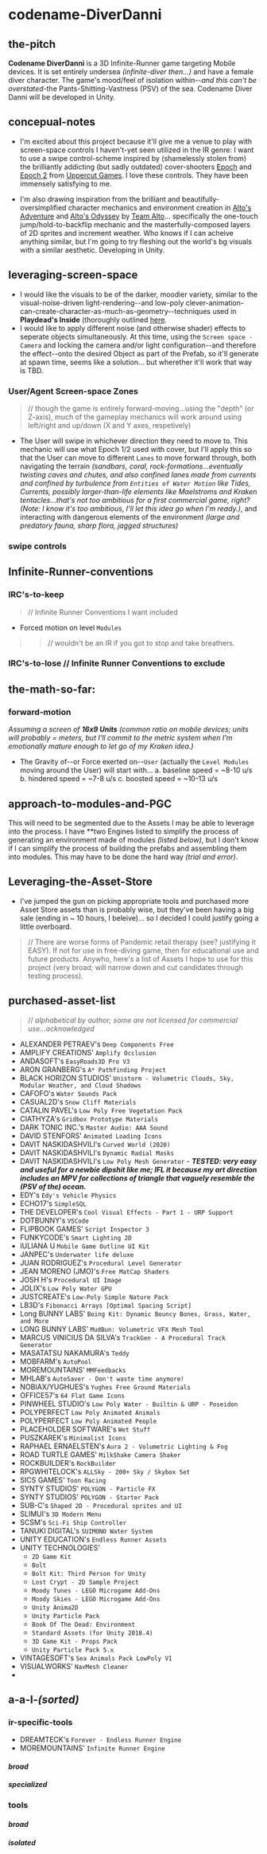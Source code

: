 # codename-DiverDanni

## the-pitch
**Codename DiverDanni** is a 3D Infinite-Runner game targeting Mobile devices.
It is set entirely undersea *(infinite-diver then...)* and have a female diver character. The game's mood/feel of isolation within--*and this can't be overstated*-the Pants-Shitting-Vastness (PSV) of the sea. Codename Diver Danni will be developed in Unity.

## concepual-notes
* I'm excited about this project because it'll give me a venue to play with screen-space controls I haven't-yet seen utilized in the IR genre: I want to use a swipe control-scheme inspired by (shamelessly stolen from) the brilliantly addicting (but sadly outdated) cover-shooters [Epoch](https://www.youtube.com/watch?v=nt3vcJmilqU) and [Epoch 2](https://www.youtube.com/watch?v=xkD57QHmTTE) from [Uppercut Games](https://www.uppercut-games.com/). I love these controls. They have been immensely satisfying to me.

* I'm also drawing inspiration from the brilliant and beautifully-oversimplified character mechanics and environment creation in [Alto's Adventure](http://altosadventure.com/) and [Alto's Odyssey](http://www.altosodyssey.com/) by [Team Alto](http://www.altosadventure.com/team/)... specifically the one-touch jump/hold-to-backflip mechanic and the masterfully-composed layers of 2D sprites and increment weather. Who knows if I can acheive anything similar, but I'm going to try fleshing out the world's bg visuals with a similar aesthetic.
  Developing in Unity.

## leveraging-screen-space
* I would like the visuals to be of the darker, moodier variety, similar to the visual-noise-driven light-rendering--and low-poly clever-animation-can-create-character-as-much-as-geometry--techniques used in **Playdead's Inside** (thoroughly outlined [here](https://www.youtube.com/watch?v=RdN06E6Xn9E).
* I would like to apply different noise (and otherwise shader) effects to seperate objects simultaneously. At this time, using the `Screen space - Camera` and locking the camera and/or light configuration--and therefore the effect--onto the desired Object as part of the Prefab, so it'll generate at spawn time, seems like a solution... but wherether it'll work that way is TBD.

### User/Agent Screen-space Zones
> // though the game is entirely forward-moving...using the "depth" (or Z-axis), much of the gameplay mechanics will work around using left/right and up/down (X and Y axes, respetively)
* The User will swipe in whichever direction they need to move to. This mechanic will use what Epoch 1/2 used with cover, but I'll apply this so that the User can move to different `Lanes` to move forward through, both navigating the terrain *(sandbars, coral, rock-formations...eventually twisting caves and chutes, and also confined lanes made from currents and confined by turbulence from `Entities of Water Motion` like Tides, Currents, possibly larger-than-life elements like Maelstroms and Kraken tentacles...that's not too ambitious for a first commercial game, right? (Note: I know it's too ambitious, I'll let this idea go when I'm ready.)*, and interacting with dangerous elements of the environment *(large and predatory fauna, sharp flora, jagged structures)*
> > 
### swipe controls

## Infinite-Runner-conventions
### IRC's-to-keep
> // Infinite Runner Conventions I want included
* Forced motion on level `Modules`
> > // wouldn't be an IR if you got to stop and take breathers.

### IRC's-to-lose // Infinite Runner Conventions to exclude

## the-math-so-far:
### forward-motion
*Assuming a screen of **16x9 Units** (common ratio on mobile devices; units will probably = meters, but I'll commit to the metric system when I'm emotionally mature enough to let go of my Kraken idea.)*
* The Gravity of--or Force exerted on--`User` (actually the `Level Modules` moving around the User) will start with...
  a. baseline speed = ~8-10 u/s
  b. hindered speed = ~7-8 u/s
  c. boosted speed = ~10-13 u/s

## approach-to-modules-and-PGC
This will need to be segmented due to the Assets I may be able to leverage into the process. I have **two Engines listed to simplify the process of generating an environment made of modules *(listed below)*, but I don't know if I can simplify the process of building the prefabs and assembling them into modules. This may have to be done the hard way *(trial and error)*.

## Leveraging-the-Asset-Store
* I've jumped the gun on picking appropriate tools and purchased more Asset Store assets than is probably wise, but they've been having a big sale (ending in ~ 10 hours, I beleive)... so I decided I could justify going a little overboard.
> // There are worse forms of Pandemic retail therapy (see? justifying it EASY). If not for use in free-diving game, then for educational use and future products. Anywho, here's a list of Assets I hope to use for this project (very broad; will narrow down and cut candidates through testing process).

## purchased-asset-list
> // *alphabetical by author; some are not licensed for commercial use...acknowledged*
* ALEXANDER PETRAEV's `Deep Components Free`
* AMPLIFY CREATIONS' `Amplify Occlusion`
* ANDASOFT's `EasyRoads3D Pro V3`
* ARON GRANBERG's `A* Pathfinding Project`
* BLACK HORIZON STUDIOS' `Unistorm - Volumetric Clouds, Sky, Modular Weather, and Cloud Shadows`
* CAFOFO's `Water Sounds Pack`
* CASUAL2D's `Snow Cliff Materials`
* CATALIN PAVEL's `Low Poly Free Vegetation Pack`
* CIATHYZA's `Gridbox Prototype Materials`
* DARK TONIC INC.'s `Master Audio: AAA Sound`
* DAVID STENFORS' `Animated Loading Icons`
* DAVIT NASKIDASHVILI's `Curved World (2020)`
* DAVIT NASKIDASHVILI's `Dynamic Radial Masks`
* DAVIT NASKIDASHVILI's `Low Poly Mesh Generator` - ***TESTED: very easy and useful for a newbie dipshit like me; IFL it because my art direction includes an MPV for collections of triangle that vaguely resemble the (PSV of the) ocean.***
* EDY's `Edy's Vehicle Physics`
* ECHO17's `SimpleSQL`
* THE DEVELOPER's `Cool Visual Effects - Part 1 - URP Support`
* DOTBUNNY's `VSCode`
* FLIPBOOK GAMES' `Script Inspector 3`
* FUNKYCODE's `Smart Lighting 2D`
* IULIANA U `Mobile Game Outline UI Kit`
* JANPEC's `Underwater life deluxe`
* JUAN RODRIGUEZ's `Procedural Level Generator`
* JEAN MORENO (JMO)'s `Free MatCap Shaders`
* JOSH H's `Procedural UI Image`
* JOLIX's `Low Poly Water GPU`
* JUSTCREATE's `Low-Poly Simple Nature Pack`
* LB3D's `Fibonacci Arrays [Optimal Spacing Script]`
* Long BUNNY LABS' `Boing Kit: Dynamic Bouncy Bones, Grass, Water, and More`
* LONG BUNNY LABS' `MudBun: Volumetric VFX Mesh Tool`
* MARCUS VINICIUS DA SILVA's `TrackGen - A Procedural Track Generator`
* MASATATSU NAKAMURA's `Teddy`
* MOBFARM's `AutoPool`
* MOREMOUNTAINS' `MMFeedbacks`
* MHLAB's `AutoSaver - Don't waste time anymore!`
* NOBIAX/YUGHUES's `Yughes Free Ground Materials`
* OFFICE57's `64 Flat Game Icons`
* PINWHEEL STUDIO's `Low Poly Water - Builtin & URP - Poseidon`
* POLYPERFECT `Low Poly Animated Animals`
* POLYPERFECT `Low Poly Animated People`
* PLACEHOLDER SOFTWARE's `Wet Stuff`
* PUSZKAREK's `Minimalist Icons`
* RAPHAEL ERNAELSTEN's `Aura 2 - Volumetric Lighting & Fog`
* ROAD TURTLE GAMES' `MilkShake Camera Shaker`
* ROCKBUILDER's `RockBuilder`
* RPGWHITELOCK's `ALLSky - 200+ Sky / Skybox Set`
* SICS GAMES' `Toon Racing`
* SYNTY STUDIOS' `POLYGON - Particle FX`
* SYNTY STUDIOS' `POLYGON - Starter Pack`
* SUB-C's `Shaped 2D - Procedural sprites and UI`
* SLIMUI's `3D Modern Menu`
* SCSM's `Sci-Fi Ship Controller`
* TANUKI DIGITAL's `SUIMONO Water System`
* UNITY EDUCATION's `Endless Runner Assets`
* UNITY TECHNOLOGIES'
  - `2D Game Kit`
  - `Bolt`
  - `Bolt Kit: Third Person for Unity`
  - `Lost Crypt - 2D Sample Project`
  - `Moody Tunes - LEGO Microgame Add-Ons`
  - `Moody Skies - LEGO Microgame Add-Ons`
  - `Unity Anima2D`
  - `Unity Particle Pack`
  - `Book Of The Dead: Environment`
  - `Standard Assets (for Unity 2018.4)`
  - `3D Game Kit - Props Pack`
  - `Unity Particle Pack 5.x`
* VINTAGESOFT's `Sea Animals Pack LowPoly V1`
* VISUALWORKS' `NavMesh Cleaner`
* 

## a-a-l-*(sorted)*
### ir-specific-tools
* DREAMTECK's `Forever - Endless Runner Engine`
* MOREMOUNTAINS' `Infinite Runner Engine`
#### *broad*
#### *specialized*
### tools
#### *broad*
#### *isolated*
